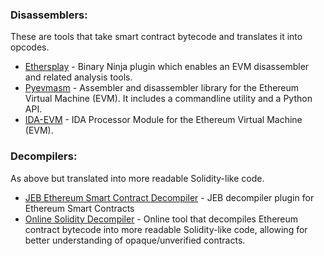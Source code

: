 ### Disassemblers:

These are tools that take smart contract bytecode and translates it into opcodes.

- [Ethersplay](https://github.com/crytic/ethersplay) - Binary Ninja plugin which enables an EVM disassembler and related analysis tools. 
- [Pyevmasm](https://github.com/crytic/pyevmasm) - Assembler and disassembler library for the Ethereum Virtual Machine (EVM). It includes a commandline utility and a Python API.
- [IDA-EVM](https://github.com/crytic/ida-evm) - IDA Processor Module for the Ethereum Virtual Machine (EVM).

### Decompilers:

As above but translated into more readable Solidity-like code.

- [JEB Ethereum Smart Contract Decompiler](https://www.pnfsoftware.com/blog/ethereum-smart-contract-decompiler/) - JEB decompiler plugin for Ethereum Smart Contracts
- [Online Solidity Decompiler](https://ethervm.io/decompile) - Online tool that decompiles Ethereum contract bytecode into more readable Solidity-like code, allowing for better understanding of opaque/unverified contracts.
